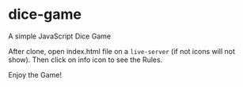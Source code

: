 # dice-game
A simple JavaScript Dice Game

After clone, open index.html file on a `live-server` (if not icons will not show). Then click on info icon to see the Rules.

Enjoy the Game!
